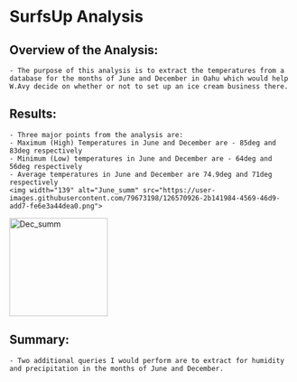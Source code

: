#   SurfsUp Analysis
##  Overview of the Analysis:
    - The purpose of this analysis is to extract the temperatures from a database for the months of June and December in Oahu which would help W.Avy decide on whether or not to set up an ice cream business there.

##  Results:
    - Three major points from the analysis are:
    - Maximum (High) Temperatures in June and December are - 85deg and 83deg respectively
    - Minimum (Low) temperatures in June and December are - 64deg and 56deg respectively
    - Average temperatures in June and December are 74.9deg and 71deg respectively
    <img width="139" alt="June_summ" src="https://user-images.githubusercontent.com/79673198/126570926-2b141984-4569-46d9-add7-fe6e3a44dea0.png">
<img width="174" alt="Dec_summ" src="https://user-images.githubusercontent.com/79673198/126570937-30c46f79-abf3-4d03-90a1-6efb29fb1461.png">

    

## Summary:
    - Two additional queries I would perform are to extract for humidity and precipitation in the months of June and December.
